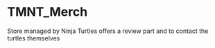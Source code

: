 # TMNT_Merch
Store managed by Ninja Turtles offers a review part and to contact the turtles themselves
